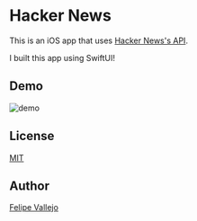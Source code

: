 # Hacker News
This is an iOS app that uses [Hacker News's API](https://github.com/HackerNews/API).

I built this app using SwiftUI!

## Demo
![demo](demo.gif)
## License
[MIT](https://choosealicense.com/licenses/mit/)
## Author
[Felipe Vallejo](https://www.linkedin.com/in/felipe-vallejo-200188/)
